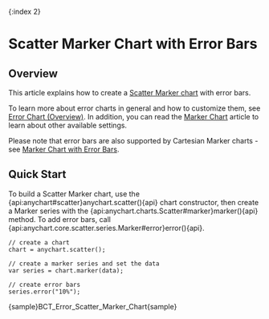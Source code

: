 {:index 2}
# Scatter Marker Chart with Error Bars

## Overview

This article explains how to create a [Scatter Marker chart](../Scatter_Plot/Marker_Chart) with error bars.

To learn more about error charts in general and how to customize them, see [Error Chart (Overview)](Overview). In addition, you can read the [Marker Chart](../Marker_Chart) article to learn about other available settings.

Please note that error bars are also supported by Cartesian Marker charts - see [Marker Chart with Error Bars](Marker_Chart).

## Quick Start

To build a Scatter Marker chart, use the {api:anychart#scatter}anychart.scatter(){api} chart constructor, then create a Marker series with the {api:anychart.charts.Scatter#marker}marker(){api} method. To add error bars, call {api:anychart.core.scatter.series.Marker#error}error(){api}.

```
// create a chart
chart = anychart.scatter();

// create a marker series and set the data
var series = chart.marker(data);

// create error bars
series.error("10%");
```

{sample}BCT\_Error\_Scatter\_Marker\_Chart{sample}